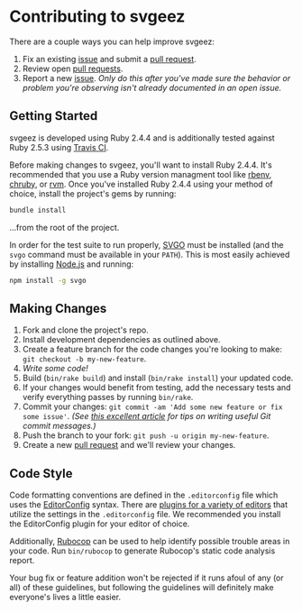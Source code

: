 # Contributing to svgeez

There are a couple ways you can help improve svgeez:

1. Fix an existing [issue][issues] and submit a [pull request][pulls].
1. Review open [pull requests][pulls].
1. Report a new [issue][issues]. _Only do this after you've made sure the behavior or problem you're observing isn't already documented in an open issue._

## Getting Started

svgeez is developed using Ruby 2.4.4 and is additionally tested against Ruby 2.5.3 using [Travis CI](https://travis-ci.org/jgarber623/svgeez).

Before making changes to svgeez, you'll want to install Ruby 2.4.4. It's recommended that you use a Ruby version managment tool like [rbenv](https://github.com/rbenv/rbenv), [chruby](https://github.com/postmodern/chruby), or [rvm](https://github.com/rvm/rvm). Once you've installed Ruby 2.4.4 using your method of choice, install the project's gems by running:

```sh
bundle install
```

…from the root of the project.

In order for the test suite to run properly, [SVGO](https://github.com/svg/svgo) must be installed (and the `svgo` command must be available in your `PATH`). This is most easily achieved by installing [Node.js](https://nodejs.org) and running:

```sh
npm install -g svgo
```

## Making Changes

1. Fork and clone the project's repo.
1. Install development dependencies as outlined above.
1. Create a feature branch for the code changes you're looking to make: `git checkout -b my-new-feature`.
1. _Write some code!_
1. Build (`bin/rake build`) and install (`bin/rake install`) your updated code.
1. If your changes would benefit from testing, add the necessary tests and verify everything passes by running `bin/rake`.
1. Commit your changes: `git commit -am 'Add some new feature or fix some issue'`. _(See [this excellent article](https://chris.beams.io/posts/git-commit/) for tips on writing useful Git commit messages.)_
1. Push the branch to your fork: `git push -u origin my-new-feature`.
1. Create a new [pull request][pulls] and we'll review your changes.

## Code Style

Code formatting conventions are defined in the `.editorconfig` file which uses the [EditorConfig](http://editorconfig.org) syntax. There are [plugins for a variety of editors](http://editorconfig.org/#download) that utilize the settings in the `.editorconfig` file. We recommended you install the EditorConfig plugin for your editor of choice.

Additionally, [Rubocop](https://github.com/bbatsov/rubocop) can be used to help identify possible trouble areas in your code. Run `bin/rubocop` to generate Rubocop's static code analysis report.

Your bug fix or feature addition won't be rejected if it runs afoul of any (or all) of these guidelines, but following the guidelines will definitely make everyone's lives a little easier.

[issues]: https://github.com/jgarber623/svgeez/issues
[pulls]: https://github.com/jgarber623/svgeez/pulls
